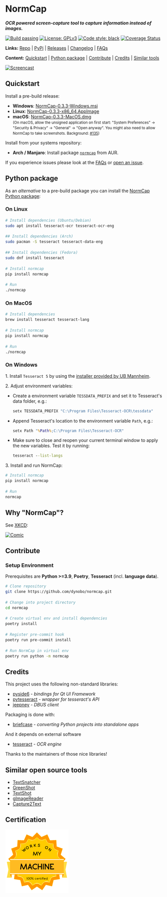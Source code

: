 <!-- markdownlint-disable MD013 MD026 MD033 -->

# NormCap

**_OCR powered screen-capture tool to capture information instead of images._**

[![Build passing](https://github.com/dynobo/normcap/workflows/Build/badge.svg)](https://github.com/dynobo/normcap/releases)
[![License: GPLv3](https://img.shields.io/badge/License-GPLv3-blue.svg)](https://www.gnu.org/licenses/gpl-3.0)
[![Code style: black](https://img.shields.io/badge/Code%20style-black-%23000000)](https://github.com/psf/black)
[![Coverage Status](https://coveralls.io/repos/github/dynobo/normcap/badge.svg)](https://coveralls.io/github/dynobo/normcap)

**Links:** [Repo](https://github.com/dynobo/normcap) |
[PyPi](https://pypi.org/project/normcap) |
[Releases](https://github.com/dynobo/normcap/releases) |
[Changelog](https://github.com/dynobo/normcap/blob/main/CHANGELOG.md) |
[FAQs](https://github.com/dynobo/normcap/blob/main/FAQ.md)

**Content:** [Quickstart](#Quickstart) | [Python package](#Python-package) |
[Contribute](#Contribute) | [Credits](#Credits) |
[Similar tools](#Similar-open-source-tools)

[![Screencast](https://user-images.githubusercontent.com/11071876/123133596-3107d080-d450-11eb-8451-6dcebb7876ad.gif)](https://raw.githubusercontent.com/dynobo/normcap/main/assets/normcap.gif)

## Quickstart

Install a pre-build release:

- **Windows**:
  [NormCap-0.3.3-Windows.msi](https://github.com/dynobo/normcap/releases/download/v0.3.3/NormCap-0.3.3-Windows.msi)
- **Linux**:
  [NormCap-0.3.3-x86_64.AppImage](https://github.com/dynobo/normcap/releases/download/v0.3.3/NormCap-0.3.3-x86_64.AppImage)
- **macOS**:
  [NormCap-0.3.3-MacOS.dmg](https://github.com/dynobo/normcap/releases/download/v0.3.3/NormCap-0.3.3-MacOS.dmg)
  \
  <small>(On macOS, allow the unsigned application on first start: "System
  Preferences" → "Security & Privacy" → "General" → "Open anyway". You might also need
  to allow NormCap to take screenshots. Background:
  [#135](https://github.com/dynobo/normcap/issues/135))</small>

Install from your systems repository:

- **Arch / Manjaro**: Install package
  [`normcap`](https://aur.archlinux.org/packages/normcap) from AUR.

If you experience issues please look at the
[FAQs](https://github.com/dynobo/normcap/blob/main/FAQ.md) or
[open an issue](https://github.com/dynobo/normcap/issues).

## Python package

As an _alternative_ to a pre-build package you can install the
[NormCap Python package](https://pypi.org/project/normcap/):

### On Linux

```sh
# Install dependencies (Ubuntu/Debian)
sudo apt install tesseract-ocr tesseract-ocr-eng

## Install dependencies (Arch)
sudo pacman -S tesseract tesseract-data-eng

## Install dependencies (Fedora)
sudo dnf install tesseract

# Install normcap
pip install normcap

# Run
./normcap
```

### On MacOS

```sh
# Install dependencies
brew install tesseract tesseract-lang

# Install normcap
pip install normcap

# Run
./normcap
```

### On Windows

1\. Install `Tesseract 5` by using the
[installer provided by UB Mannheim](https://github.com/UB-Mannheim/tesseract/wiki).

2\. Adjust environment variables:

- Create a environment variable `TESSDATA_PREFIX` and set it to Tesseract's data folder,
  e.g.:

  ```cmd
  setx TESSDATA_PREFIX "C:\Program Files\Tesseract-OCR\tessdata"
  ```

- Append Tesseract's location to the environment variable `Path`, e.g.:

  ```cmd
  setx Path "%Path%;C:\Program Files\Tesseract-OCR"
  ```

- Make sure to close and reopen your current terminal window to apply the new variables.
  Test it by running:

  ```cmd
  tesseract --list-langs
  ```

3\. Install and run NormCap:

```bash
# Install normcap
pip install normcap

# Run
normcap
```

## Why "NormCap"?

See [XKCD](https://xkcd.com):

[![Comic](https://imgs.xkcd.com/comics/norm_normal_file_format.png)](https://xkcd.com/2116/)

## Contribute

### Setup Environment

Prerequisites are **Python >=3.9**, **Poetry**, **Tesseract** (incl. **language data**).

```sh
# Clone repository
git clone https://github.com/dynobo/normcap.git

# Change into project directory
cd normcap

# Create virtual env and install dependencies
poetry install

# Register pre-commit hook
poetry run pre-commit install

# Run NormCap in virtual env
poetry run python -m normcap
```

## Credits

This project uses the following non-standard libraries:

- [pyside6](https://pypi.org/project/PySide6/) _- bindings for Qt UI Framework_
- [pytesseract](https://pypi.org/project/pytesseract/) _- wrapper for tesseract's API_
- [jeepney](https://pypi.org/project/jeepney/) _- DBUS client_

Packaging is done with:

- [briefcase](https://pypi.org/project/briefcase/) _- converting Python projects into_
  _standalone apps_

And it depends on external software

- [tesseract](https://github.com/tesseract-ocr/tesseract) - _OCR engine_

Thanks to the maintainers of those nice libraries!

## Similar open source tools

- [TextSnatcher](https://github.com/RajSolai/TextSnatcher)
- [GreenShot](https://getgreenshot.org/)
- [TextShot](https://github.com/ianzhao05/textshot)
- [gImageReader](https://github.com/manisandro/gImageReader)
- [Capture2Text](https://sourceforge.net/projects/capture2text)

## Certification

![WOMM](https://raw.githubusercontent.com/dynobo/lmdiag/master/badge.png)
